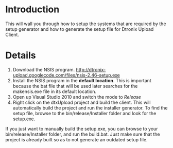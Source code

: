 # Introduction #

This will wall you through how to setup the systems that are required by the setup generator and how to generate the setup file for Dtronix Upload Client.


# Details #

  1. Download the NSIS program. http://dtronix-upload.googlecode.com/files/nsis-2.46-setup.exe
  1. Install the NSIS program in the **default location**.  This is important because the bat file that will be used later searches for the makensis.exe file in its default location.
  1. Open up Visual Studio 2010 and switch the mode to _Release_
  1. Right click on the dtxUpload project and build the client.  This will automatically build the project and run the installer generator.
To find the setup file, browse to the bin/release/Installer folder and look for the setup.exe.

If you just want to manually build the setup.exe, you can browse to your bin/release/Installer folder, and run the build.bat.  Just make sure that the project is already built so as to not generate an outdated setup file.